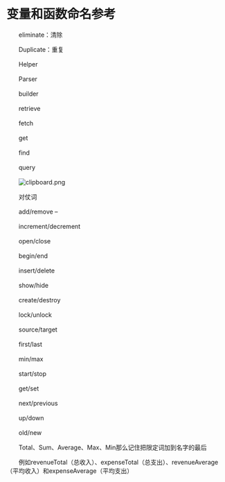 # 变量和函数命名参考

　　eliminate：清除

　　Duplicate：重复

　　Helper

　　Parser

　　builder

　　retrieve

　　fetch

　　get

　　find

　　query

　　![clipboard.png](image1-20230708221750-v75c1rc.png)

　　对仗词

　　add/remove –

　　increment/decrement

　　open/close

　　begin/end

　　insert/delete

　　show/hide

　　create/destroy

　　lock/unlock

　　source/target

　　first/last

　　min/max

　　start/stop

　　get/set

　　next/previous

　　up/down

　　old/new

　　Total、Sum、Average、Max、Min那么记住把限定词加到名字的最后

　　例如revenueTotal（总收入）、expenseTotal（总支出）、revenueAverage（平均收入）和expenseAverage（平均支出）
